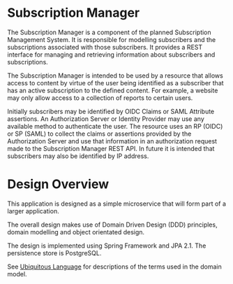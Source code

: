 # Subscription Manager

The Subscription Manager is a component of the planned Subscription Management System.
It is responsible for modelling subscribers and the subscriptions associated with those subscribers. It provides a
REST interface for managing and retrieving information about subscribers and subscriptions.

The Subscription Manager is intended to be used by a resource that allows access to content by virtue of the user
being identified as a subscriber that has an active subscription to the defined content. For example, a website
may only allow access to a collection of reports to certain users.

Initially subscribers may be identified by OIDC Claims or SAML Attribute assertions. An Authorization Server or
Identity Provider may use any available method to authenticate the user. The resource uses an RP (OIDC)
or SP (SAML) to collect the claims or assertions provided by the Authorization Server and use that information
in an authorization request made to the Subscription Manager REST API. In future it is intended that subscribers may
also be identified by IP address.

# Design Overview

This application is designed as a simple microservice that will form part of a larger application.

The overall design makes use of Domain Driven Design (DDD) principles, domain modelling and object orientated
design.

The design is implemented using Spring Framework and JPA 2.1. The persistence store is PostgreSQL.

See [Ubiquitous Language](ubiquitous_language.html) for descriptions of the terms used in the domain model.

